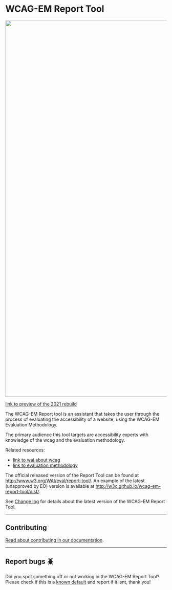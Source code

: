 # WCAG-EM Report Tool

<img width="1178" alt="" src="https://user-images.githubusercontent.com/178782/114709430-d86bd700-9d2c-11eb-8508-c628ef6614d4.png">

[link to preview of the 2021 rebuild](https://wcag-em-report-tool-2021-redesign.netlify.app/) 

The WCAG-EM Report tool is an assistant that takes the user through the process of evaluating the accessibility of a website, using the WCAG-EM Evaluation Methodology.

The primary audience this tool targets are accessibility experts with knowledge of the wcag and the evaluation methodology.

Related resources:

- [link to wai about wcag]()
- [link to evaluation methodology]()

The official released version of the Report Tool can be found at <http://www.w3.org/WAI/eval/report-tool/>. An example of the latest (unapproved by EO) version is available at <http://w3c.github.io/wcag-em-report-tool/dist/>.

See [Change log](CHANGELOG.md) for details about the latest version of the WCAG-EM Report Tool.

---

## Contributing

[Read about contributing in our documentation](./docs/CONTRIBUTING.md).

---

## Report bugs :beetle:

Did you spot something off or not working in the WCAG-EM Report Tool? Please check if this is a [known default](https://github.com/AccessibilityNL/wcag-em-report-tool/issues?q=is%3Aopen+is%3Aissue+label%3A%22%3Abeetle%3A+Bug%22) and report if it isnt, thank you!
